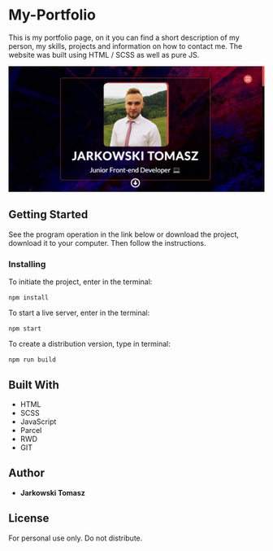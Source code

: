 # My-Portfolio

This is my portfolio page, on it you can find a short description of my person, my skills, projects and information on how to contact me. The website was built using HTML / SCSS as well as pure JS.

![screen_one](./src/img/screen-website1.PNG)

## Getting Started

See the program operation in the link below or download the project, download it to your computer. Then follow the instructions.

### Installing

To initiate the project, enter in the terminal:

```
npm install
```

To start a live server, enter in the terminal:

```
npm start
```

To create a distribution version, type in terminal:

```
npm run build
```

## Built With

- HTML
- SCSS
- JavaScript
- Parcel
- RWD
- GIT

## Author

- **Jarkowski Tomasz**

## License

For personal use only. Do not distribute.
